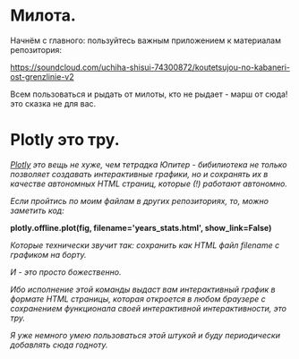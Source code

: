 # Милота.

Начнём с главного: пользуйтесь важным приложением к материалам репозитория: 

https://soundcloud.com/uchiha-shisui-74300872/koutetsujou-no-kabaneri-ost-grenzlinie-v2

Всем пользоваться и рыдать от милоты, кто не рыдает - марш от сюда! это сказка не для вас.

# Plotly это тру.

*[Plotly](https://plot.ly) это вещь не хуже, чем тетрадка Юпитер - бибилиотека не только позволяет создавать 
интерактивные графики, но и сохранять их в качестве автономных HTML страниц, которые (!)
работают автономно.*

*Если пройтись по моим файлам в других репозиториях, то, можно заметить код:*

**plotly.offline.plot(fig, filename='years_stats.html', show_link=False)**

*Которые технически звучит так: сохранить как HTML файл filename с графиком на борту.*

*И - это просто божественно.*

*Ибо исполнение этой команды выдаст вам интерактивный график в формате HTML страницы, которая откроется в любом браузере с сохранением функционала своей интерактивной интерактивности, это тру.*

*Я уже немного умею пользоваться этой штукой и буду периодически добавлять сюда годноту.*
